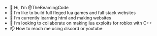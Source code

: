 - 👋 Hi, I’m @TheBeamingCode
- 👀 I’m like to build full fleged lua games and full stack websites
- 🌱 I’m currently learning html and making websites   
- 💞️ I’m looking to collaborate on making lua exploits for roblox with C++
- 📫 How to reach me using discord or youtube

<!---
TheBeamingCode/TheBeamingCode is a ✨ special ✨ repository because its `README.md` (this file) appears on your GitHub profile.
You can click the Preview link to take a look at your changes.
--->
